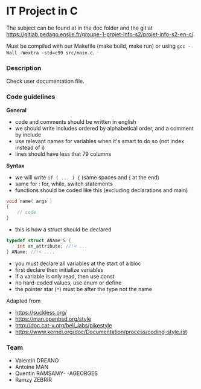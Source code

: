 # IT Project in C

The subject can be found
at in the doc folder and the git
at https://gitlab.pedago.ensiie.fr/groupe-1-projet-info-s2/projet-info-s2-en-c/.

Must be compiled with our Makefile (make build,
make run) or using ``gcc -Wall -Wextra -std=c99 src/main.c``.

### Description

Check user documentation file.

### Code guidelines

**General**
* code and comments should be written in english
* we should write includes ordered by alphabetical order, and a comment by include
* use relevant names for variables when it's smart to do so (not index instead of i)
* lines should have less that 79 columns

**Syntax**
* we will write `if ( ... ) {` (same spaces and { at the end)
* same for : for, while, switch statements
* functions should be coded like this (excluding declarations and main)
```c
void name( args )
{
    // code
}  
  ```
* this is how a struct should be declared
```c
typedef struct AName_S {
    int an_attribute; //!< ...
} AName; //!< ....
```
* you must declare all variables at the start of a bloc
* first declare then initialize variables
* if a variable is only read, then use const
* no hard-coded values, use enum or define
* the pointer star (`*`) must be after the type not the name

Adapted from
* https://suckless.org/
* https://man.openbsd.org/style
* http://doc.cat-v.org/bell_labs/pikestyle
* https://www.kernel.org/doc/Documentation/process/coding-style.rst

### Team

* Valentin DREANO
* Antoine MAN
* Quentin RAMSAMY- -AGEORGES 
* Ramzy ZEBRIR